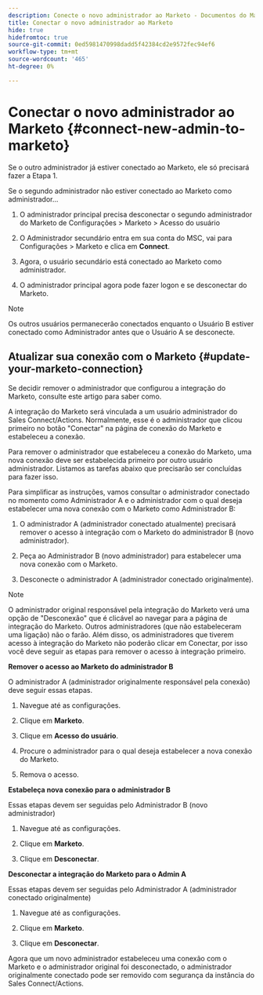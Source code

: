 ```yaml
---
description: Conecte o novo administrador ao Marketo - Documentos do Marketo - Documentação do produto
title: Conectar o novo administrador ao Marketo
hide: true
hidefromtoc: true
source-git-commit: 0ed5981470998dadd5f42384cd2e9572fec94ef6
workflow-type: tm+mt
source-wordcount: '465'
ht-degree: 0%

---
```


# Conectar o novo administrador ao Marketo {#connect-new-admin-to-marketo}

Se o outro administrador já estiver conectado ao Marketo, ele só precisará fazer a Etapa 1.

Se o segundo administrador não estiver conectado ao Marketo como administrador...

1. O administrador principal precisa desconectar o segundo administrador do Marketo de Configurações > Marketo > Acesso do usuário

1. O Administrador secundário entra em sua conta do MSC, vai para Configurações > Marketo e clica em **Connect**.

1. Agora, o usuário secundário está conectado ao Marketo como administrador.

1. O administrador principal agora pode fazer logon e se desconectar do Marketo.

>[!NOTE]
>
>Os outros usuários permanecerão conectados enquanto o Usuário B estiver conectado como Administrador antes que o Usuário A se desconecte.

## Atualizar sua conexão com o Marketo {#update-your-marketo-connection}

Se decidir remover o administrador que configurou a integração do Marketo, consulte este artigo para saber como.

A integração do Marketo será vinculada a um usuário administrador do Sales Connect/Actions. Normalmente, esse é o administrador que clicou primeiro no botão &quot;Conectar&quot; na página de conexão do Marketo e estabeleceu a conexão.

Para remover o administrador que estabeleceu a conexão do Marketo, uma nova conexão deve ser estabelecida primeiro por outro usuário administrador. Listamos as tarefas abaixo que precisarão ser concluídas para fazer isso.

Para simplificar as instruções, vamos consultar o administrador conectado no momento como Administrador A e o administrador com o qual deseja estabelecer uma nova conexão com o Marketo como Administrador B:

1. O administrador A (administrador conectado atualmente) precisará remover o acesso à integração com o Marketo do administrador B (novo administrador).

1. Peça ao Administrador B (novo administrador) para estabelecer uma nova conexão com o Marketo.

1. Desconecte o administrador A (administrador conectado originalmente).

>[!NOTE]
>
>O administrador original responsável pela integração do Marketo verá uma opção de &quot;Desconexão&quot; que é clicável ao navegar para a página de integração do Marketo. Outros administradores (que não estabeleceram uma ligação) não o farão. Além disso, os administradores que tiverem acesso à integração do Marketo não poderão clicar em Conectar, por isso você deve seguir as etapas para remover o acesso à integração primeiro.

**Remover o acesso ao Marketo do administrador B**

O administrador A (administrador originalmente responsável pela conexão) deve seguir essas etapas.

1. Navegue até as configurações.

1. Clique em **Marketo**.

1. Clique em **Acesso do usuário**.

1. Procure o administrador para o qual deseja estabelecer a nova conexão do Marketo.

1. Remova o acesso.

**Estabeleça nova conexão para o administrador B**

Essas etapas devem ser seguidas pelo Administrador B (novo administrador)

1. Navegue até as configurações.

1. Clique em **Marketo**.

1. Clique em **Desconectar**.

**Desconectar a integração do Marketo para o Admin A**

Essas etapas devem ser seguidas pelo Administrador A (administrador conectado originalmente)

1. Navegue até as configurações.

1. Clique em **Marketo**.

1. Clique em **Desconectar**.

Agora que um novo administrador estabeleceu uma conexão com o Marketo e o administrador original foi desconectado, o administrador originalmente conectado pode ser removido com segurança da instância do Sales Connect/Actions.

